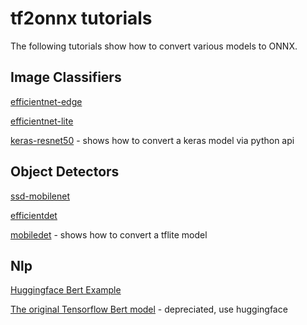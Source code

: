 <!--- SPDX-License-Identifier: Apache-2.0 -->

# tf2onnx tutorials

The following tutorials show how to convert various models to ONNX.

## Image Classifiers
[efficientnet-edge](https://github.com/onnx/tensorflow-onnx/blob/main/tutorials/efficientnet-edge.ipynb)

[efficientnet-lite](https://github.com/onnx/tensorflow-onnx/blob/main/tutorials/efficientnet-lite.ipynb)

[keras-resnet50](https://github.com/onnx/tensorflow-onnx/blob/main/tutorials/keras-resnet50.ipynb) - shows how to convert a keras model via python api

## Object Detectors
[ssd-mobilenet](https://github.com/onnx/tensorflow-onnx/blob/main/tutorials/ConvertingSSDMobilenetToONNX.ipynb)

[efficientdet](https://github.com/onnx/tensorflow-onnx/blob/main/tutorials/efficientdet.ipynb)

[mobiledet](https://github.com/onnx/tensorflow-onnx/blob/main/tutorials/mobiledet-tflite.ipynb) - shows how to convert a tflite model

## Nlp
[Huggingface Bert Example](https://github.com/onnx/tensorflow-onnx/blob/main/tutorials/huggingface-bert.ipynb)

[The original Tensorflow Bert model](https://github.com/onnx/tensorflow-onnx/blob/main/tutorials/BertTutorial.ipynb) - depreciated, use huggingface
